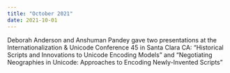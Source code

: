 ```yaml
---
title: "October 2021"
date: 2021-10-01
---
```


Deborah Anderson and Anshuman Pandey gave two presentations at the Internationalization & Unicode Conference 45 in Santa Clara CA: “Historical Scripts and Innovations to Unicode Encoding Models”  and “Negotiating Neographies in Unicode: Approaches to Encoding Newly-Invented Scripts”